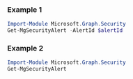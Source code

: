 ### Example 1
```powershell
Import-Module Microsoft.Graph.Security
Get-MgSecurityAlert -AlertId $alertId
```
### Example 2
```powershell
Import-Module Microsoft.Graph.Security
Get-MgSecurityAlert
```
